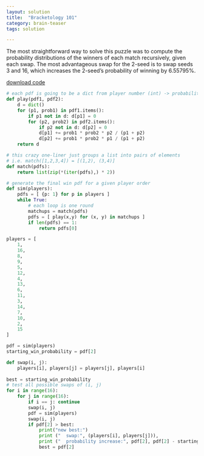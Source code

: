 ```yaml
---
layout: solution
title:  "Bracketology 101"
category: brain-teaser
tags: solution

---
```


The most straightforward way to solve this puzzle was to compute the probability distributions of the winners of each match recursively, given each swap. The most advantageous swap for the 2-seed is to swap seeds 3 and 16, which increases the 2-seed’s probability of winning by 6.55795%.

<a href="bracketology.py">download code</a>

```python
# each pdf is going to be a dict from player number (int) -> probability of winning
def play(pdf1, pdf2):
    d = dict()
    for (p1, prob1) in pdf1.items():
        if p1 not in d: d[p1] = 0
        for (p2, prob2) in pdf2.items():
            if p2 not in d: d[p2] = 0
            d[p1] += prob1 * prob2 * p2 / (p1 + p2)
            d[p2] += prob1 * prob2 * p1 / (p1 + p2)
    return d

# this crazy one-liner just groups a list into pairs of elements
# i.e. match([1,2,3,4]) = [(1,2), (3,4)]
def match(pdfs):
    return list(zip(*(iter(pdfs),) * 2))

# generate the final win pdf for a given player order
def sim(players):
    pdfs = [ {p: 1} for p in players ]
    while True:
        # each loop is one round
        matchups = match(pdfs)
        pdfs = [ play(x,y) for (x, y) in matchups ]
        if len(pdfs) == 1:
            return pdfs[0]

players = [
    1,
    16,
    8,
    9,
    5,
    12,
    4,
    13,
    6,
    11,
    3,
    14,
    7,
    10,
    2,
    15
]

pdf = sim(players)
starting_win_probability = pdf[2]

def swap(i, j):
    players[i], players[j] = players[j], players[i]
    
best = starting_win_probability
# test all possible swaps of (i, j)
for i in range(16):
    for j in range(16):
        if i == j: continue
        swap(i, j)
        pdf = sim(players)
        swap(i, j)
        if pdf[2] > best:
            print("new best:")
            print ("  swap:", (players[i], players[j])),
            print ("  probability increase:", pdf[2], pdf[2] - starting_win_probability)
            best = pdf[2]
```
